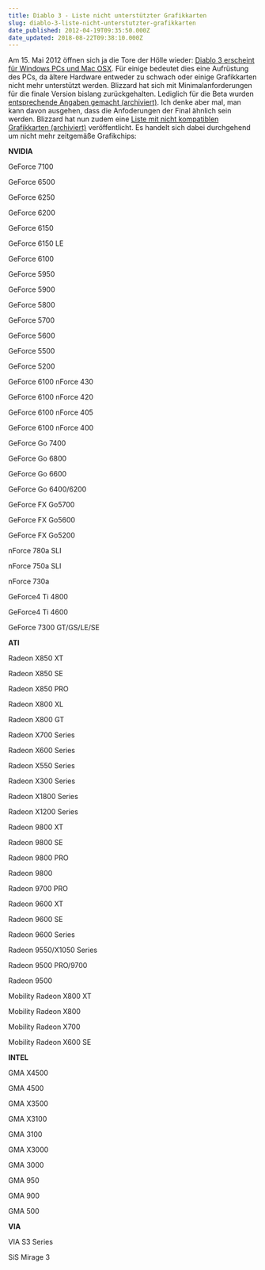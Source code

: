 ```yaml
---
title: Diablo 3 - Liste nicht unterstützter Grafikkarten
slug: diablo-3-liste-nicht-unterstutzter-grafikkarten
date_published: 2012-04-19T09:35:50.000Z
date_updated: 2018-08-22T09:38:10.000Z
---
```


Am 15. Mai 2012 öffnen sich ja die Tore der Hölle wieder: [Diablo 3 erscheint für Windows PCs und Mac OSX](__GHOST_URL__/diablo-3-release-am-15-mai-2012/). Für einige bedeutet dies eine Aufrüstung des PCs, da ältere Hardware entweder zu schwach oder einige Grafikkarten nicht mehr unterstützt werden. Blizzard hat sich mit Minimalanforderungen für die finale Version bislang zurückgehalten. Lediglich für die Beta wurden [entsprechende Angaben gemacht (archiviert)](http://web.archive.org/web/20120422050904/http://eu.battle.net:80/support/de/article/diablo-iii-systemvoraussetzungen?). Ich denke aber mal, man kann davon ausgehen, dass die Anfoderungen der Final ähnlich sein werden. Blizzard hat nun zudem eine [Liste mit nicht kompatiblen Grafikkarten (archiviert)](http://web.archive.org/web/20120329195146/http://eu.battle.net:80/support/de/article/diablo-iii-nicht-unterstuetzte-grafikkarten) veröffentlicht. Es handelt sich dabei durchgehend um nicht mehr zeitgemäße Grafikchips:

**NVIDIA**

GeForce 7100

GeForce 6500

GeForce 6250

GeForce 6200

GeForce 6150

GeForce 6150 LE

GeForce 6100

GeForce 5950

GeForce 5900

GeForce 5800

GeForce 5700

GeForce 5600

GeForce 5500

GeForce 5200

GeForce 6100 nForce 430

GeForce 6100 nForce 420

GeForce 6100 nForce 405

GeForce 6100 nForce 400

GeForce Go 7400

GeForce Go 6800

GeForce Go 6600

GeForce Go 6400/6200

GeForce FX Go5700

GeForce FX Go5600

GeForce FX Go5200

nForce 780a SLI

nForce 750a SLI

nForce 730a

GeForce4 Ti 4800

GeForce4 Ti 4600

GeForce 7300 GT/GS/LE/SE

**ATI**

Radeon X850 XT

Radeon X850 SE

Radeon X850 PRO

Radeon X800 XL

Radeon X800 GT

Radeon X700 Series

Radeon X600 Series

Radeon X550 Series

Radeon X300 Series

Radeon X1800 Series

Radeon X1200 Series

Radeon 9800 XT

Radeon 9800 SE

Radeon 9800 PRO

Radeon 9800

Radeon 9700 PRO

Radeon 9600 XT

Radeon 9600 SE

Radeon 9600 Series

Radeon 9550/X1050 Series

Radeon 9500 PRO/9700

Radeon 9500

Mobility Radeon X800 XT

Mobility Radeon X800

Mobility Radeon X700

Mobility Radeon X600 SE

**INTEL**

GMA X4500

GMA 4500

GMA X3500

GMA X3100

GMA 3100

GMA X3000

GMA 3000

GMA 950

GMA 900

GMA 500

**VIA**

VIA S3 Series

SiS Mirage 3
